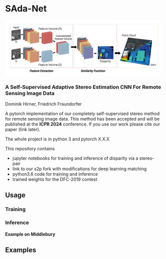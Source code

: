 # SAda-Net
![Teaser image](./docs/Network_header.png)
### A Self-Supervised Adaptive Stereo Estimation CNN For Remote Sensing Image Data
Dominik Hirner, Friedrich Fraundorfer


A pytorch implementation of our completely self-supervised stereo method for remote sensing image data.
This method has been accepted and will be published at the **ICPR 2024** conference. If you use our work please cite our paper (link later).

The whole project is in python 3 and pytorch X.X.X


This repository contains

- jupyter notebooks for training and inference of disparity via a stereo-pair
- link to our s2p fork with modifications for deep learning matching
- python3.6 code for training and inference
- trained weights for the DFC-2019 contest

## Usage
### Training 
### Inference 
#### Example on Middlebury
## Examples
